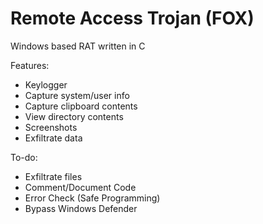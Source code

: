 # Remote Access Trojan (FOX)

Windows based RAT written in C

Features:
- Keylogger
- Capture system/user info
- Capture clipboard contents
- View directory contents
- Screenshots
- Exfiltrate data

To-do:
- Exfiltrate files
- Comment/Document Code
- Error Check (Safe Programming)
- Bypass Windows Defender
